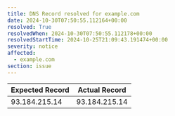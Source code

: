 ```yaml
---
title: DNS Record resolved for example.com
date: 2024-10-30T07:50:55.112164+00:00
resolved: True
resolvedWhen: 2024-10-30T07:50:55.112178+00:00
resolvedStartTime: 2024-10-25T21:09:43.191474+00:00
severity: notice
affected:
  - example.com
section: issue
---
```


| Expected Record  | Actual Record  |
|------------------|----------------|
| 93.184.215.14 | 93.184.215.14 |
